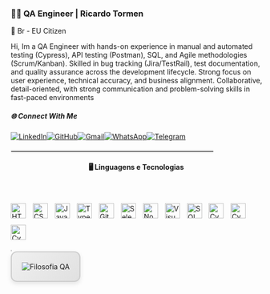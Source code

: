 ### 👨‍💻 QA Engineer | Ricardo Tormen
📍 Br - EU Citizen

<p>
  	Hi, Im a QA Engineer with hands-on experience in manual and automated testing (Cypress), API testing (Postman), SQL, and
Agile methodologies (Scrum/Kanban).
Skilled in bug tracking (Jira/TestRail), test documentation, and quality assurance across the development lifecycle.
Strong focus on user experience, technical accuracy, and business alignment.
Collaborative, detail-oriented, with strong communication and problem-solving skills in fast-paced environments
</p>
<p>
    
##### 🌐 Connect With Me
<p align="left">
<a href="https://www.linkedin.com/in/ricardo-tormen-18a895150/"><img src="https://img.shields.io/badge/LinkedIn-0077B5?style=flat-square&logo=linkedin&logoColor=white" alt="LinkedIn"></a><a href="https://github.com/rickztmj"><img src="https://img.shields.io/badge/GitHub-181717?style=flat-square&logo=github&logoColor=white" alt="GitHub"></a><a href="mailto:tmnricks@gmail.com"><img src="https://img.shields.io/badge/Gmail-D14836?style=flat-square&logo=gmail&logoColor=white" alt="Gmail"></a><a href="https://wa.me/31643201925"><img src="https://img.shields.io/badge/WhatsApp-25D366?style=flat-square&logo=whatsapp&logoColor=white" alt="WhatsApp"></a><a href="https://t.me/ricardotormen"><img src="https://img.shields.io/badge/Telegram-26A5E4?style=flat-square&logo=telegram&logoColor=white" alt="Telegram"></a>
</p>


<!-- Barra de separação com texto no meio -->
<div style="text-align: center; position: relative; margin: 20px 0;">
    <hr style="border: 1px solid #ccc; margin: 0; width: 80%;"/>    

#### 🖥️​ Linguagens e Tecnologias ​

<p align="left">
    <img 
        alt="HTML"
        title="HTML" 
        width="30px" 
        style="padding-right: 10px;" 
        src="https://cdn.jsdelivr.net/gh/devicons/devicon@latest/icons/html5/html5-original.svg" 
    />
    <img 
        alt="CSS" 
        title="CSS"
        width="30px" 
        style="padding-right: 10px;" 
        src="https://cdn.jsdelivr.net/gh/devicons/devicon@latest/icons/css3/css3-original.svg" 
    />
    <img 
        alt="JavaScript" 
        title="JavaScript"
        width="30px" 
        style="padding-right: 10px;" 
        src="https://cdn.jsdelivr.net/gh/devicons/devicon@latest/icons/javascript/javascript-original.svg" 
    />
    <img 
        alt="TypeScript"
        title="TypeScript" 
        width="30px" 
        style="padding-right: 10px;" 
        src="https://cdn.jsdelivr.net/gh/devicons/devicon@latest/icons/typescript/typescript-original.svg" 
    />
    <img 
        alt="Git" 
        title="Git"
        width="30px" 
        style="padding-right: 10px;" 
        src="https://cdn.jsdelivr.net/gh/devicons/devicon@latest/icons/git/git-original.svg" 
    />
    <img 
        alt="Selenium" 
        title="Selenium"
        width="30px" 
        style="padding-right: 10px;" 
        src="https://cdn.jsdelivr.net/gh/devicons/devicon@latest/icons/selenium/selenium-original.svg" />
    <img 
        alt="Node.js"
        title="Node.js" 
        width="30px" 
        style="padding-right: 10px;" 
        src="https://cdn.jsdelivr.net/gh/devicons/devicon@latest/icons/nodejs/nodejs-original-wordmark.svg" />
    <img 
        alt="Visual Studio"
        title="Visual Studio" 
        width="30px" 
        style="padding-right: 10px;" 
        src="https://cdn.jsdelivr.net/gh/devicons/devicon@latest/icons/visualstudio/visualstudio-original.svg" 
    />
    <img 
        alt="SQL"
        title="SQL" 
        width="30px" 
        style="padding-right: 10px; margin-top: 40px;" 
        src="https://cdn.jsdelivr.net/gh/devicons/devicon@latest/icons/azuresqldatabase/azuresqldatabase-original.svg" /
      <!-- Novo ícone de Cypress com margem superior ajustada -->
    <img 
        alt="Cypress"
        title="Cypress" 
        width="30px" 
        style="padding-right: 10px; margin-top: 10px;" 
       <img src="https://cdn.jsdelivr.net/gh/devicons/devicon@latest/icons/cypressio/cypressio-original.svg" />
    <img 
        alt="Cypress"
        title="Cypress" 
        width="30px" 
        style="padding-right: 10px; margin-top: 10px;" 
       <img src="https://cdn.jsdelivr.net/gh/devicons/devicon@latest/icons/postman/postman-original.svg" />
		<img 
        alt="Cypress"
        title="Cypress" 
        width="30px" 
        style="padding-right: 10px; margin-top: 10px;" 
       <img src="https://cdn.jsdelivr.net/gh/devicons/devicon@latest/icons/github/github-original-wordmark.svg" />
    
</div>
</p>
<!-- Barra de separação com texto no meio -->
<div style="text-align: center; position: relative; margin: 0px 0;">
    <hr style="border: 1px solid #ccc; margin: 0; width: 0%;"/>


<div align="left" style="background: linear-gradient(135deg, #f0f0f0, #e0e0e0); border: 2px solid #ccc; border-radius: 12px; padding: 20px; box-shadow: 0 4px 10px rgba(0, 0, 0, 0.1); width: fit-content;">
  <img src="https://readme-typing-svg.demolab.com?font=Fira+Code&size=18&duration=4000&pause=1500&color=000000&width=800&lines=QA+n%C3%A3o+%C3%A9+s%C3%B3+encontrar+bugs%2C+%C3%A9+garantir+qualidade+em+cada+etapa%2C;Colaborando+ativamente+para+a+constru%C3%A7%C3%A3o+de+um+produto+melhor." alt="Filosofia QA">
</div>






	

